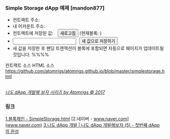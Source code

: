 <html>
<head>
  <meta charset="UTF-8">
  <meta http-equiv="CACHE-CONTROL" content="NO-CACHE">
  <link rel="stylesheet" type="text/css" href="https://cdnjs.cloudflare.com/ajax/libs/milligram/1.2.3/milligram.min.css">
  <title>Simple Storage Dapp 예제 [mandon877]</title>
  <style>
    body {margin-left:50px;}
    #storedData {font-size:300%; margin-right:10px;}
    #newValue {width: 200px; margin-right:10px; text-align:right;}
  </style>
</head>
<body>
<h3>Simple Storage dApp 예제 [mandon877]</h3>
<ul>
  <li>컨트랙트 주소: <span id="contractAddr"></span></li>
  <li>내 어카운트 주소: <span id="accountAddr"></span></li>
  <li>컨트랙트에 저장된 값: <span id="storedData"></span> <button onclick="getValue()">새로고침</button> (현재블록: <span id="lastBlock"></span>)</li>
  <li><input id="newValue" type="text"><button onclick="setValue()">새 값으로 저장하기</button>
      <div id="result"></div></li>
  <li>새 값을 저장한 후 팬딩 트랜잭션이 블록에 포함되면 자동으로 페이지가 업데이트될 것입니다.   %%%% </li>
</ul>
컨트랙트 소스
<script src="https://gist.github.com/atomrigs/7c633570496b79623bed5d1286f93f3a.js"></script>
HTML 소스<br>
<a href="https://github.com/atomrigs/atomrigs.github.io/blob/master/simplestorage.html">https://github.com/atomrigs/atomrigs.github.io/blob/master/simplestorage.html</a>
<br><br>
<p>
<a href="http://www.chaintalk.io/archive/lecture?sca=%EB%82%98%EB%8F%84+dApp+%EA%B0%9C%EB%B0%9C"><i>나도 dApp 개발해 보자 시리즈 by Atomrigs © 2017</i></a>
</p>
</body>
<script src="https://cdn.rawgit.com/ethereum/web3.js/develop/dist/web3.js"></script>
<!-- script src="https://code.jquery.com/jquery-3.1.1.slim.min.js"></script -->
<script>
var contractAddress = '0xee1ebf438ff2dd8f5c1886db15dafe16854e686d';
var abi = [{"constant":false,"inputs":[{"name":"x","type":"uint256"}],"name":"set","outputs":[],"payable":false,"type":"function"},{"constant":true,"inputs":[],"name":"get","outputs":[{"name":"","type":"uint256"}],"payable":false,"type":"function"}];
var simpleStorageContract;
var simpleStorage;

window.addEventListener('load', function() {

  // Checking if Web3 has been injected by the browser (Mist/MetaMask)
  if (typeof web3 !== 'undefined') {
    // Use Mist/MetaMask's provider
    window.web3 = new Web3(web3.currentProvider);
  } else {
    console.log('No web3? You should consider trying MetaMask!')
    // fallback - use your fallback strategy (local node / hosted node + in-dapp id mgmt / fail)
    window.web3 = new Web3(new Web3.providers.HttpProvider("http://localhost:8545"));
  }
  // Now you can start your app & access web3 freely:
  startApp();
});

function startApp() {
  simpleStorageContract = web3.eth.contract(abi);
  simpleStorage = simpleStorageContract.at(contractAddress);
  document.getElementById('contractAddr').innerHTML = getLink(contractAddress);
  web3.eth.getAccounts(function(e,r){
    document.getElementById('accountAddr').innerHTML = getLink(r[0]);
  });

  getValue();
}

function getLink(addr) {
  //return '<a target="_blank" href=https://testnet.etherscan.io/address/' + addr + '>' + addr +'</a>';
  return '<a target="_blank" href=https://ropsten.etherscan.io/address/' + addr + '>' + addr +'</a>';
}

function getValue() {
  simpleStorage.get(function(e,r){
    document.getElementById('storedData').innerHTML=r.toNumber();

  });
  web3.eth.getBlockNumber(function(e,r){
    document.getElementById('lastBlock').innerHTML = r;
  });
}

function setValue() {

  var newValue = document.getElementById('newValue').value;
  var txid
  simpleStorage.set(newValue, function(e,r){
    document.getElementById('result').innerHTML = 'Transaction id: ' + r + '<span id="pending" style="color:red;">(Pending)</span>';
    txid = r;
  });
  var filter = web3.eth.filter('latest');
  filter.watch(function(e, r) {
    getValue();
    web3.eth.getTransaction(txid, function(e,r){
      if (r != null && r.blockNumber > 0) {
        document.getElementById('pending').innerHTML = '(기록된 블록: ' + r.blockNumber + ')';
        document.getElementById('pending').style.cssText ='color:green;';
        document.getElementById('storedData').style.cssText ='color:green; font-size:300%;';
        filter.stopWatching();
      }
   });
 });
}

</script>
</html>

### 링크
[1.블록체인 - SimpleStorage.html](mandon877.github.io/SimpleStorage.html)
[2.네이버 - www.naver.com](www.naver.com)
[3.나도 dApp 개발 | 나도 dApp 개발해보자 (5) - 첫번째 dApp 의 완성](http://www.chaintalk.io/archive/lecture/501)
